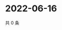 # 2022-06-16

共 0 条

<!-- BEGIN WEIBO -->
<!-- 最后更新时间 Thu Jun 16 2022 15:15:35 GMT+0800 (China Standard Time) -->

<!-- END WEIBO -->
